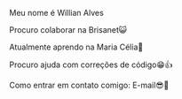 <p>Meu nome é Willian Alves</p>
<p>Procuro colaborar na Brisanet😺</p>
<p>Atualmente aprendo na Maria Célia🦆</p>
<p>Procuro ajuda com correções de código😁👍</p>
<p> Como entrar em contato comigo: E-mail😎📩</p>


